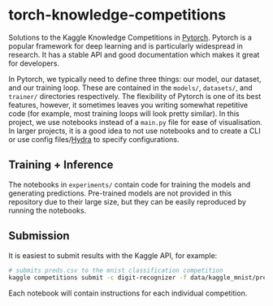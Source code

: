 # torch-knowledge-competitions

Solutions to the Kaggle Knowledge Competitions in [Pytorch](https://pytorch.org/).
Pytorch is a popular framework for deep learning and is particularly widespread in research. It has a stable API and good documentation which makes it great for developers.

In Pytorch, we typically need to define three things: our model, our dataset, and our training loop. These are contained in the `models/`, `datasets/`, and `trainer/` directories respectively. The flexibility of Pytorch is one of its best features, however, it sometimes leaves you writing somewhat repetitive code (for example, most training loops will look pretty similar). In this project, we use notebooks instead of a `main.py` file for ease of visualisation. In larger projects, it is a good idea to not use notebooks and to create a CLI or use config files/[Hydra](https://hydra.cc/docs/intro/) to specify configurations.

## Training + Inference

The notebooks in `experiments/` contain code for training the models and generating predictions. Pre-trained models are not provided in this repository due to their large size, but they can be easily reproduced by running the notebooks.

## Submission

It is easiest to submit results with the Kaggle API, for example:
```bash
# submits preds.csv to the mnist classification competition
kaggle competitions submit -c digit-recognizer -f data/kaggle_mnist/preds.csv --message first_submission_with_api
```
Each notebook will contain instructions for each individual competition.
